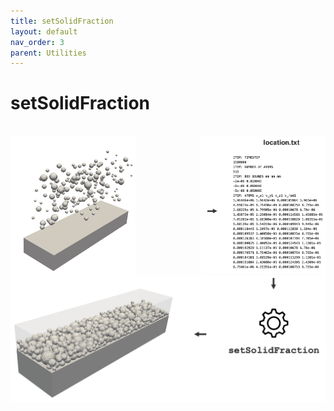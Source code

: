 ```yaml
---
title: setSolidFraction
layout: default
nav_order: 3
parent: Utilities
---
```


# setSolidFraction

<br>

<img align="left"  width="200"  src="images/particles.gif"> 
<img align="right"  width="200"  src="images/banner1.png"> 
<img align="left"   src="images/banner2.png"> 

